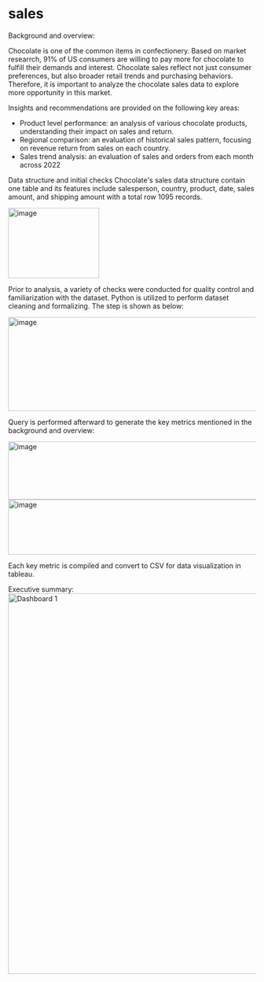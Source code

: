 # sales
Background and overview:

Chocolate is one of the common items in confectionery. Based on market researrch, 91% of US consumers are willing to pay more for chocolate to fulfill their demands and interest. Chocolate sales reflect not just consumer preferences, but also broader retail trends and purchasing behaviors. Therefore, it is important to analyze the chocolate sales data to explore more opportunity in this market. 

Insights and recommendations are provided on the following key areas:
- Product level performance: an analysis of various chocolate products, understanding their impact on sales and return.
- Regional comparison: an evaluation of historical sales pattern, focusing on revenue return from sales on each country.
- Sales trend analysis: an evaluation of sales and orders from each month across 2022

Data structure and initial checks 
Chocolate's sales data structure contain one table and its features include salesperson, country, product, date, sales amount, and shipping amount with a total row 1095 records. 

<img width="185" height="143" alt="image" src="https://github.com/user-attachments/assets/abe1c6e9-ac96-4410-989c-25fdbbc924ef" />

Prior to analysis, a variety of checks were conducted for quality control and familiarization with the dataset. Python is utilized to perform dataset cleaning and formalizing. The step is shown as below:

<img width="756" height="191" alt="image" src="https://github.com/user-attachments/assets/5235abe9-6765-435f-9053-422e24a102d0" />

Query is performed afterward to generate the key metrics mentioned in the background and overview:

<img width="1127" height="118" alt="image" src="https://github.com/user-attachments/assets/4b323171-59d3-4391-b979-ef97cf32ab14" />
<img width="796" height="112" alt="image" src="https://github.com/user-attachments/assets/44e02d15-4549-43bb-916b-f9b418b3c00e" />

Each key metric is compiled and convert to CSV for data visualization in tableau.

Executive summary:
<img width="1649" height="774" alt="Dashboard 1" src="https://github.com/user-attachments/assets/b920d5a0-2c0b-4d9e-b822-b566c62ecc77" />

